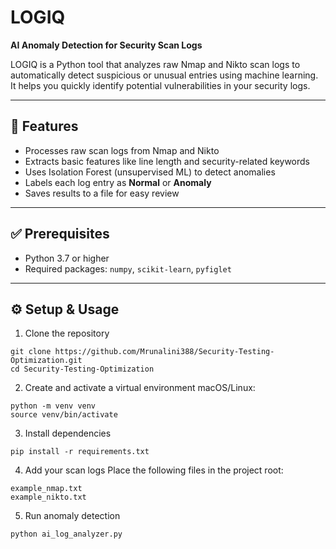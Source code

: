 
# LOGIQ  
**AI Anomaly Detection for Security Scan Logs**

LOGIQ is a Python tool that analyzes raw Nmap and Nikto scan logs to automatically detect suspicious or unusual entries using machine learning. It helps you quickly identify potential vulnerabilities in your security logs.

---

## 🚀 Features

- Processes raw scan logs from Nmap and Nikto  
- Extracts basic features like line length and security-related keywords  
- Uses Isolation Forest (unsupervised ML) to detect anomalies  
- Labels each log entry as **Normal** or **Anomaly**  
- Saves results to a file for easy review

---

## ✅ Prerequisites

- Python 3.7 or higher  
- Required packages: `numpy`, `scikit-learn`, `pyfiglet`

---

## ⚙️ Setup & Usage

 1. Clone the repository
```
git clone https://github.com/Mrunalini388/Security-Testing-Optimization.git
cd Security-Testing-Optimization
```
2. Create and activate a virtual environment
    macOS/Linux:
```
python -m venv venv
source venv/bin/activate
```
3. Install dependencies
```
pip install -r requirements.txt
```
4. Add your scan logs
Place the following files in the project root:
```
example_nmap.txt
example_nikto.txt
```
5. Run anomaly detection
```
python ai_log_analyzer.py
```




